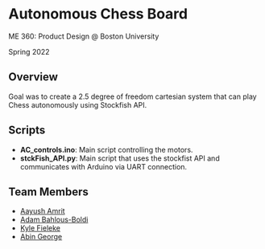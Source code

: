 # Autonomous Chess Board
ME 360: Product Design @ Boston University 

Spring 2022


## Overview
Goal was to create a 2.5 degree of freedom cartesian system that can play Chess autonomously using Stockfish API. 

## Scripts
- **AC_controls.ino**: Main script controlling the motors.
- **stckFish_API.py**: Main script that uses the stockfist API and communicates with Arduino via UART connection.

## Team Members
- <a href="https://aamrit.wixsite.com/portfolio">Aayush Amrit</a>
- <a href="https://sites.google.com/bu.edu/adambahlous-boldi/home">Adam Bahlous-Boldi</a>
- <a href="http://kylefieleke.com/">Kyle Fieleke</a>
- <a href="https://abingeorge07.github.io/"> Abin George </a>

